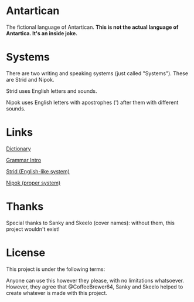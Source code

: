 # Antartican

The fictional language of Antartican. **This is not the actual language of Antartica. It's an inside joke.**

# Systems

There are two writing and speaking systems (just called "Systems"). These are Strid and Nipok.

Strid uses English letters and sounds.

Nipok uses English letters with apostrophes (') after them with different sounds.

# Links

[Dictionary](./dic/Dictionary.md)

[Grammar Intro](./gra/Grammar_Intro.md)

[Strid (English-like system)](./strid/Strid.md)

[Nipok (proper system)](./nipok/Nipok.md)

# Thanks

Special thanks to Sanky and Skeelo (cover names): without them, this project wouldn't exist!

# License

This project is under the following terms:

Anyone can use this however they please, with no limitations whatsoever. However, they agree that @CoffeeBrewer64, Sanky and Skeelo helped to create whatever is made with this project.
